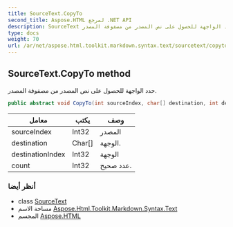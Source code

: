 ```yaml
---
title: SourceText.CopyTo
second_title: Aspose.HTML لمرجع .NET API
description: SourceText طريقة. حدد الواجهة للحصول على نص المصدر من مصفوفة المصدر.
type: docs
weight: 70
url: /ar/net/aspose.html.toolkit.markdown.syntax.text/sourcetext/copyto/
---
```

## SourceText.CopyTo method

حدد الواجهة للحصول على نص المصدر من مصفوفة المصدر.

```csharp
public abstract void CopyTo(int sourceIndex, char[] destination, int destinationIndex, int count)
```

| معامل | يكتب | وصف |
| --- | --- | --- |
| sourceIndex | Int32 | المصدر |
| destination | Char[] | الوجهة. |
| destinationIndex | Int32 | الوجهة |
| count | Int32 | عدد صحيح. |

### أنظر أيضا

* class [SourceText](../)
* مساحة الاسم [Aspose.Html.Toolkit.Markdown.Syntax.Text](../../sourcetext/)
* المجسم [Aspose.HTML](../../../)


